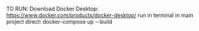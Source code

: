 TO RUN:
Download Docker Desktop: https://www.docker.com/products/docker-desktop/ 
run in terminal in main project direct: docker-compose up --build